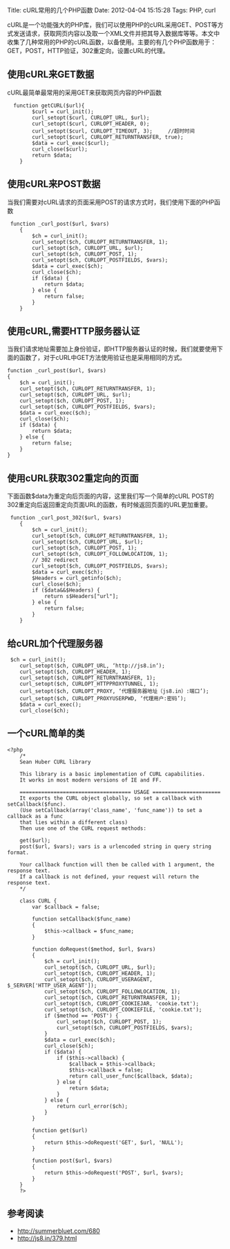 Title: cURL常用的几个PHP函数
Date: 2012-04-04 15:15:28
Tags: PHP, curl


cURL是一个功能强大的PHP库，我们可以使用PHP的cURL采用GET、POST等方式发送请求，获取网页内容以及取一个XML文件并把其导入数据库等等。本文中收集了几种常用的PHP的cURL函数，以备使用。主要的有几个PHP函数用于：GET，POST，HTTP验证，302重定向，设置cURL的代理。  

## 使用cURL来GET数据
cURL最简单最常用的采用GET来获取网页内容的PHP函数 
    
    
      function getCURL($url){
            $curl = curl_init();
            curl_setopt($curl, CURLOPT_URL, $url);
            curl_setopt($curl, CURLOPT_HEADER, 0);
            curl_setopt($curl, CURLOPT_TIMEOUT, 3);     //超时时间
            curl_setopt($curl, CURLOPT_RETURNTRANSFER, true);
            $data = curl_exec($curl);
            curl_close($curl);
            return $data;
        }

## 使用cURL来POST数据
当我们需要对cURL请求的页面采用POST的请求方式时，我们使用下面的PHP函数 
    
    
     function _curl_post($url, $vars)
        {
            $ch = curl_init();
            curl_setopt($ch, CURLOPT_RETURNTRANSFER, 1);
            curl_setopt($ch, CURLOPT_URL, $url);
            curl_setopt($ch, CURLOPT_POST, 1);
            curl_setopt($ch, CURLOPT_POSTFIELDS, $vars);
            $data = curl_exec($ch);
            curl_close($ch);
            if ($data) {
                return $data;
            } else {
                return false;
            }
        }

## 使用cURL,需要HTTP服务器认证
当我们请求地址需要加上身份验证，即HTTP服务器认证的时候，我们就要使用下面的函数了，对于cURL中GET方法使用验证也是采用相同的方式。 
    
    
    function _curl_post($url, $vars)
    {
        $ch = curl_init();
        curl_setopt($ch, CURLOPT_RETURNTRANSFER, 1);
        curl_setopt($ch, CURLOPT_URL, $url);
        curl_setopt($ch, CURLOPT_POST, 1);
        curl_setopt($ch, CURLOPT_POSTFIELDS, $vars);
        $data = curl_exec($ch);
        curl_close($ch);
        if ($data) {
            return $data;
        } else {
            return false;
        }
    }

## 使用cURL获取302重定向的页面
下面函数$data为重定向后页面的内容，这里我们写一个简单的cURL POST的302重定向后返回重定向页面URL的函数，有时候返回页面的URL更加重要。 
    
    
     function _curl_post_302($url, $vars)
        {
            $ch = curl_init();
            curl_setopt($ch, CURLOPT_RETURNTRANSFER, 1);
            curl_setopt($ch, CURLOPT_URL, $url);
            curl_setopt($ch, CURLOPT_POST, 1);
            curl_setopt($ch, CURLOPT_FOLLOWLOCATION, 1);
            // 302 redirect
            curl_setopt($ch, CURLOPT_POSTFIELDS, $vars);
            $data = curl_exec($ch);
            $Headers = curl_getinfo($ch);
            curl_close($ch);
            if ($data&&$Headers) {
                return s$Headers["url"];
            } else {
                return false;
            }
        }

## 给cURL加个代理服务器
    
    
     $ch = curl_init();
        curl_setopt($ch, CURLOPT_URL, ‘http://js8.in‘);
        curl_setopt($ch, CURLOPT_HEADER, 1);
        curl_setopt($ch, CURLOPT_RETURNTRANSFER, 1);
        curl_setopt($ch, CURLOPT_HTTPPROXYTUNNEL, 1);
        curl_setopt($ch, CURLOPT_PROXY, ‘代理服务器地址（js8.in）:端口’);
        curl_setopt($ch, CURLOPT_PROXYUSERPWD, ‘代理用户:密码’);
        $data = curl_exec();
        curl_close($ch);

## 一个cURL简单的类
    
    <?php
        /*
        Sean Huber CURL library
    
        This library is a basic implementation of CURL capabilities.
        It works in most modern versions of IE and FF.
    
        ==================================== USAGE ======================
        It exports the CURL object globally, so set a callback with setCallback($func).
        (Use setCallback(array('class_name', 'func_name')) to set a callback as a func
        that lies within a different class)
        Then use one of the CURL request methods:
    
        get($url);
        post($url, $vars); vars is a urlencoded string in query string format.
    
        Your callback function will then be called with 1 argument, the response text.
        If a callback is not defined, your request will return the response text.
        */
    
        class CURL {
            var $callback = false;
            
            function setCallback($func_name)
            {
                $this->callback = $func_name;
            }
            
            function doRequest($method, $url, $vars)
            {
                $ch = curl_init();
                curl_setopt($ch, CURLOPT_URL, $url);
                curl_setopt($ch, CURLOPT_HEADER, 1);
                curl_setopt($ch, CURLOPT_USERAGENT, $_SERVER['HTTP_USER_AGENT']);
                curl_setopt($ch, CURLOPT_FOLLOWLOCATION, 1);
                curl_setopt($ch, CURLOPT_RETURNTRANSFER, 1);
                curl_setopt($ch, CURLOPT_COOKIEJAR, 'cookie.txt');
                curl_setopt($ch, CURLOPT_COOKIEFILE, 'cookie.txt');
                if ($method == 'POST') {
                    curl_setopt($ch, CURLOPT_POST, 1);
                    curl_setopt($ch, CURLOPT_POSTFIELDS, $vars);
                }
                $data = curl_exec($ch);
                curl_close($ch);
                if ($data) {
                    if ($this->callback) {
                        $callback = $this->callback;
                        $this->callback = false;
                        return call_user_func($callback, $data);
                    } else {
                        return $data;
                    }
                } else {
                    return curl_error($ch);
                }
            }
            
            function get($url)
            {
                return $this->doRequest('GET', $url, 'NULL');
            }
            
            function post($url, $vars)
            {
                return $this->doRequest('POST', $url, $vars);
            }
        }
        ?>

## 参考阅读
  * <http://summerbluet.com/680>
  * <http://js8.in/379.html>
